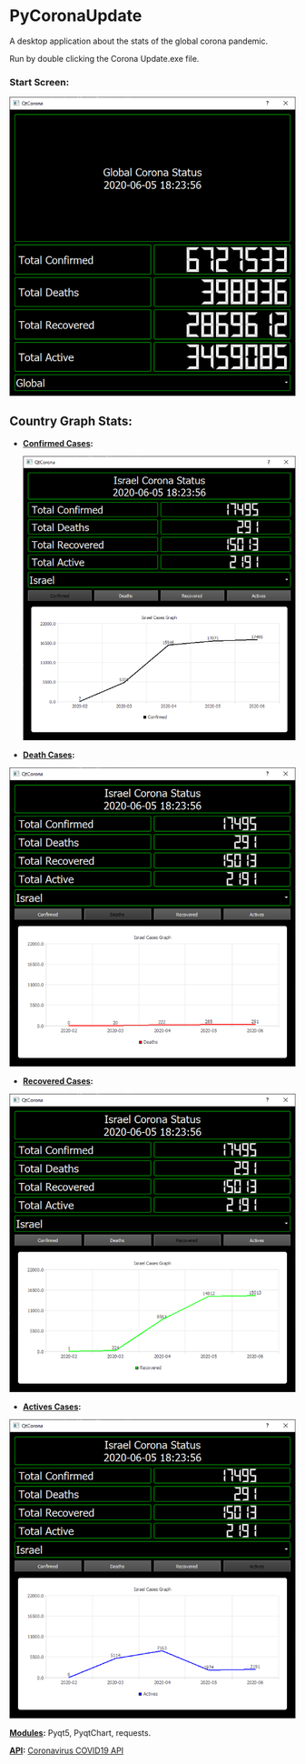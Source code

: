 # PyCoronaUpdate
 A desktop application about the stats of the global corona pandemic.

 Run by double clicking the Corona Update.exe file.
 
### Start Screen:
![Start Screen](images/Capture.PNG)

## Country Graph Stats:
* <u><b>Confirmed Cases</u>:</b>

  ![Country Selection](images/Capture2.PNG)
  
* <u><b>Death Cases</u>:</b>

 ![Country Selection](images/Capture3.PNG)
  
* <u><b>Recovered Cases</u>:</b>

 ![Country Selection](images/Capture4.PNG)
  
* <u><b>Actives Cases</u>:</b>

 ![Country Selection](images/Capture5.PNG)

<u><b>Modules</u>:</b> Pyqt5, PyqtChart, requests.
 
<u><b>API</u>:</b> [Coronavirus COVID19 API](https://documenter.getpostman.com/view/10808728/SzS8rjbc?version=latest)
